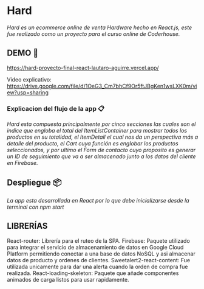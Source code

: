 # Hard

_Hard es un ecommerce online de venta Hardware hecho en React.js, este fue realizado como un proyecto para el curso online de Coderhouse._

## DEMO 🚀

https://hard-proyecto-final-react-lautaro-aguirre.vercel.app/

Video explicativo: https://drive.google.com/file/d/1OeG3_Cm7bhCf9Or5ftJBgKen1wsLXK0m/view?usp=sharing

### Explicacion del flujo de la app 📋

_Hard esta compuesta principalmente por cinco secciones las cuales son el indice que engloba el total del ItemListContainer para mostrar todos los productos en su totalidad, el ItemDetail el cual nos da un perspectiva más a detalle del producto, el Cart cuya función es englobar los productos seleccionados, y por ultimo el Form de contacto cuyo proposito es generar un ID de seguimiento que va a ser almacenado junto a los datos del cliente en Firebase._

## Despliegue 📦

_La app esta desarrollada en React por lo que debe inicializarse desde la terminal con npm start_

## LIBRERÍAS 

React-router: Librería para el ruteo de la SPA.
Firebase: Paquete utilizado para integrar el servicio de almacenamiento de datos en Google Cloud Platform permitiendo conectar a una base de datos NoSQL y asi almacenar datos de producto y ordenes de clientes. 
Sweetalert2-react-content: Fue utilizada unicamente para dar una alerta cuando la orden de compra fue realizada.
React-loading-skeleton: Paquete que añade componentes animados de carga listos para usar rapidamente.


